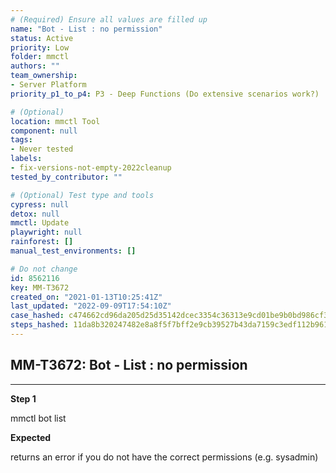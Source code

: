 ```yaml
---
# (Required) Ensure all values are filled up
name: "Bot - List : no permission"
status: Active
priority: Low
folder: mmctl
authors: ""
team_ownership:
- Server Platform
priority_p1_to_p4: P3 - Deep Functions (Do extensive scenarios work?)

# (Optional)
location: mmctl Tool
component: null
tags:
- Never tested
labels:
- fix-versions-not-empty-2022cleanup
tested_by_contributor: ""

# (Optional) Test type and tools
cypress: null
detox: null
mmctl: Update
playwright: null
rainforest: []
manual_test_environments: []

# Do not change
id: 8562116
key: MM-T3672
created_on: "2021-01-13T10:25:41Z"
last_updated: "2022-09-09T17:54:10Z"
case_hashed: c474662cd96da205d25d35142dcec3354c36313e9cd01be9b0bd986cf3b6630cc850ccadca035d4cefcd0a765b699edf
steps_hashed: 11da8b320247482e8a8f5f7bff2e9cb39527b43da7159c3edf112b961da9a841d56d41a44bb7326cf4794d5e8d1cd2ea
---
```


<!-- (Auto-generated) Based on frontmatter's "key" and "name" -->

## MM-T3672: Bot - List : no permission

---

**Step 1**

mmctl bot list

**Expected**

returns an error if you do not have the correct permissions (e.g. sysadmin)

